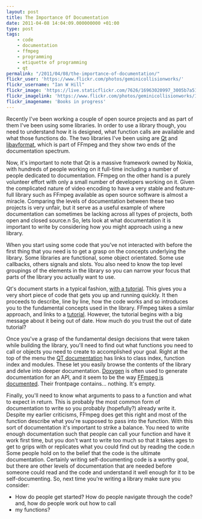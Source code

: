 ```yaml
---
layout: post
title: The Importance Of Documentation
date: 2011-04-08 14:04:09.000000000 +01:00
type: post
tags:
    - code
    - documentation
    - ffmpeg
    - programming
    - etiquette of programming
    - qt
permalink: "/2011/04/08/the-importance-of-documentation/"
flickr_user: 'https://www.flickr.com/photos/geminicollisionworks/'
flickr_username: "Ian W Hill"
flickr_image: 'https://live.staticflickr.com/7626/16963020997_3005b7a514_w.jpg'
flickr_imagelink: 'https://www.flickr.com/photos/geminicollisionworks/16963020997/'
flickr_imagename: 'Books in progress'
---
```

Recently I've been working a couple of open source projects and as part of them I've been using some
libraries. In order to use a library though, you need to understand how it is designed, what function calls
are available and what those functions do. The two libraries I've been using are <a
href="http://qt.nokia.com/">Qt</a> and <a href="http://www.ffmpeg.org/">libavformat</a>, which is part of
FFmpeg and they show two ends of the documentation spectrum.

Now, it's important to note that Qt is a massive framework owned by Nokia, with hundreds of people working on
it full-time including a number of people dedicated to documentation. FFmpeg on the other hand is a purely
volunteer effort with only a small number of developers working on it. Given the complicated nature of video
encoding to have a very stable and feature-full library such as FFmpeg available as open source software is
almost a miracle. Comparing the levels of documentation between these two projects is very unfair, but it
serve as a useful example of where documentation can sometimes be lacking across all types of projects, both
open and closed source.n So, lets look at what documentation it is important to write by considering how you
might approach using a new library.

When you start using some code that you've not interacted with before the first thing that you need is to get
a grasp on the concepts underlying the library. Some libraries are functional, some object orientated. Some
use callbacks, others signals and slots. You also need to know the top level groupings of the elements in the
library so you can narrow your focus that parts of the library you actually want to use.

Qt's document starts in a typical fashion, <a href="http://doc.qt.nokia.com/4.7/gettingstartedqt.html">with a
tutorial</a>. This gives you a very short piece of code that gets you up and running quickly. It then proceeds
to describe, line by line, how the code works and so introduces you to the fundamental concepts used in the
library. FFmpeg takes a similar approach, and links to a <a
href="http://www.inb.uni-luebeck.de/~boehme/using_libavcodec.html">tutorial</a>. However, the tutorial begins
with a big message about it being out of date. How much do you trust the out of date tutorial?

Once you've a grasp of the fundamental design decisions that were taken while building the library, you'll
need to find out what functions you need to call or objects you need to create to accomplished your goal.
Right at the top of the menu the <a href="http://doc.qt.nokia.com/4.7/">QT documentation</a> has links to
class index, function index and modules. These let you easily browse the contents of the library and delve
into deeper documentation. <a href="http://www.stack.nl/~dimitri/doxygen/">Doxygen</a> is often used to
generate documentation for an API, and it seem to be the way <a
href="http://ffmpeg.org/doxygen/trunk/index.html">FFmpeg is documented</a>. Their frontpage contains...
nothing. It's empty.

Finally, you'll need to know what arguments to pass to a function and what to expect in return. This is
probably the most common form of documentation to write so you probably (hopefully?) already write it. Despite
my earlier criticisms, FFmpeg does get this right and most of the function describe what you're supposed to
pass into the function. With this sort of documentation it's important to strike a balance. You need to write
enough documentation such that people can call your function and have it work first time, but you don't want
to write too much so that it takes ages to get to grips with or replicates what you could find out by reading
the code.n Some people hold on to the belief that the code is the ultimate documentation. Certainly writing
self-documenting code is a worthy goal, but there are other levels of documentation that are needed before
someone could read and the code and understand it well enough for it to be self-documenting. So, next time
you're writing a library make sure you consider:

* How do people get started? How do people navigate through the code? and, how do people work out how to call
* my functions?

